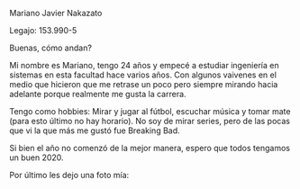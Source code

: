 Mariano Javier Nakazato

Legajo: 153.990-5

Buenas, cómo andan?

Mi nombre es Mariano, tengo 24 años y empecé a estudiar ingeniería en sistemas en esta facultad hace varios años. Con algunos vaivenes en el medio que hicieron que me retrase un poco pero siempre mirando hacia adelante porque realmente me gusta la carrera. 

Tengo como hobbies: Mirar y jugar al fútbol, ​​escuchar música y tomar mate (para esto último no hay horario). No soy de mirar series, pero de las pocas que vi la que más me gustó fue Breaking Bad. 

Si bien el año no comenzó de la mejor manera, espero que todos tengamos un buen 2020.

Por último les dejo una foto mía:
